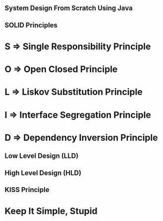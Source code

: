 ## System Design From Scratch Using Java

## SOLID Principles
# S => Single Responsibility Principle
# O => Open Closed Principle
# L => Liskov Substitution Principle
# I => Interface Segregation Principle
# D => Dependency Inversion Principle

## Low Level Design (LLD)
## High Level Design (HLD)

## KISS Principle
#  Keep It Simple, Stupid
